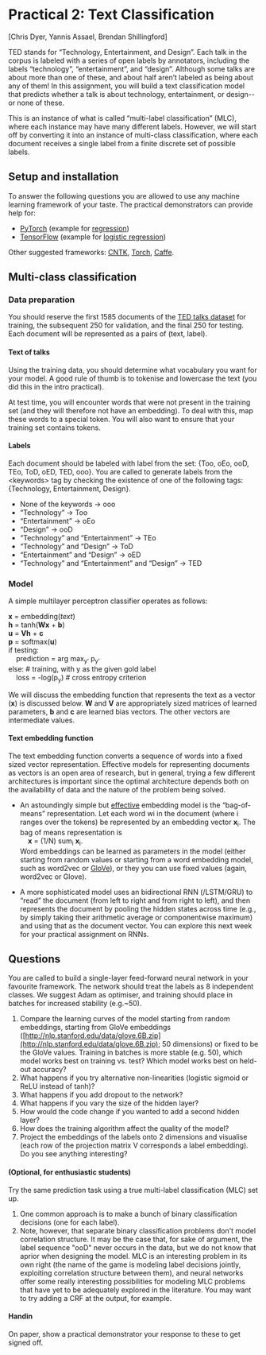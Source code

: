 # Practical 2: Text Classification
[Chris Dyer, Yannis Assael, Brendan Shillingford]

TED stands for “Technology, Entertainment, and Design”. Each talk in the corpus is labeled with a series of open labels by annotators, including the labels “technology”, “entertainment”, and “design”. Although some talks are about more than one of these, and about half aren’t labeled as being about any of them! In this assignment, you will build a text classification model that predicts whether a talk is about technology, entertainment, or design--or none of these.

This is an instance of what is called “multi-label classification” (MLC), where each instance may have many different labels. However, we will start off by converting it into an instance of multi-class classification, where each document receives a single label from a finite discrete set of possible labels.


## Setup and installation
To answer the following questions you are allowed to use any machine learning framework of your taste. The practical demonstrators can provide help for:

- [PyTorch](http://pytorch.org/) (example for [regression](https://github.com/pytorch/examples/tree/master/regression))
- [TensorFlow](https://www.tensorflow.org/) (example for [logistic regression](https://www.tensorflow.org/tutorials/wide/))

Other suggested frameworks: [CNTK](https://github.com/Microsoft/CNTK), [Torch](http://torch.ch/), [Caffe](http://caffe.berkeleyvision.org/).


## Multi-class classification

### Data preparation
You should reserve the first 1585 documents of the [TED talks dataset](https://github.com/oxford-cs-deepnlp-2017/practical-1/blob/master/ted_en-20160408.xml) for training, the subsequent 250 for validation, and the final 250 for testing. Each document will be represented as a pairs of (text, label).

#### Text of talks
Using the training data, you should determine what vocabulary you want for your model. A good rule of thumb is to tokenise and lowercase the text (you did this in the intro practical).

At test time, you will encounter words that were not present in the training set (and they will therefore not have an embedding). To deal with this, map these words to a special <unk> token. You will also want to ensure that your training set contains <unk> tokens.


#### Labels
Each document should be labeled with label from the set: \{Too, oEo, ooD, TEo, ToD, oED, TED, ooo\}. You are called to generate labels from the \<keywords\> tag by checking the existence of one of the following tags: {Technology, Entertainment, Design}.

- None of the keywords → ooo
- “Technology” → Too
- “Entertainment” → oEo
- “Design” → ooD
- “Technology” and “Entertainment” → TEo
- “Technology” and “Design” → ToD
- “Entertainment” and “Design” → oED
- “Technology” and “Entertainment” and “Design” → TED

### Model

A simple multilayer perceptron classifier operates as follows:

**x** = embedding(*text*)<br>
**h** = tanh(**Wx** + **b**)<br>
**u** = **Vh** + **c**<br>
**p** = softmax(**u**)<br>
if testing:<br>
&nbsp;&nbsp;&nbsp;&nbsp;prediction = arg max<sub>y’</sub> p<sub>y’</sub><br>
else: # training, with y as the given gold label<br>
&nbsp;&nbsp;&nbsp;&nbsp;loss = -log(p<sub>y</sub>)  # cross entropy criterion

We will discuss the embedding function that represents the text as a vector (**x**) is discussed below. **W** and **V** are appropriately sized matrices of learned parameters, **b** and **c** are learned bias vectors. The other vectors are intermediate values.

#### Text embedding function
The text embedding function converts a sequence of words into a fixed sized vector representation. Effective models for representing documents as vectors is an open area of research, but in general, trying a few different architectures is important since the optimal architecture depends both on the availability of data and the nature of the problem being solved.

- An astoundingly simple but [effective](https://cs.umd.edu/~miyyer/pubs/2015_acl_dan.pdf) embedding model is the “bag-of-means” representation. Let each word wi in the document  (where i ranges over the tokens) be represented by an embedding vector **x**<sub>i</sub>. The bag of means representation is<br>
&nbsp;&nbsp;&nbsp;&nbsp;**x** = (1/N) sum<sub>i</sub> **x**<sub>i</sub>.<br>
Word embeddings can be learned as parameters in the model (either starting from random values or starting from a word embedding model, such as word2vec or [GloVe](http://nlp.stanford.edu/projects/glove/)), or they you can use fixed values (again, word2vec or Glove).

- A more sophisticated model uses an bidirectional RNN (/LSTM/GRU) to “read” the document (from left to right and from right to left), and then represents the document by pooling the hidden states across time (e.g., by simply taking their arithmetic average or componentwise maximum) and using that as the document vector. You can explore this next week for your practical assignment on RNNs.

## Questions

You are called to build a single-layer feed-forward neural network in your favourite framework. The network should treat the labels as 8 independent classes. We suggest Adam as optimiser, and training should place in batches for increased stability (e.g.~50).

1. Compare the learning curves of the model starting from random embeddings, starting from GloVe embeddings ([http://nlp.stanford.edu/data/glove.6B.zip](http://nlp.stanford.edu/data/glove.6B.zip); 50 dimensions) or fixed to be the GloVe values. Training in batches is more stable (e.g. 50), which model works best on training vs. test? Which model works best on held-out accuracy?
1. What happens if you try alternative non-linearities (logistic sigmoid or ReLU instead of tanh)?
1. What happens if you add dropout to the network?
1. What happens if you vary the size of the hidden layer?
1. How would the code change if you wanted to add a second hidden layer?
1. How does the training algorithm affect the quality of the model?
1. Project the embeddings of the labels onto 2 dimensions and visualise (each row of the projection matrix V corresponds a label embedding). Do you see anything interesting?


#### (Optional, for enthusiastic students) 
Try the same prediction task using a true multi-label classification (MLC) set up.

1. One common approach is to make a bunch of binary classification decisions (one for each label).
1. Note, however, that separate binary classification problems don't model correlation structure. It may be the case that, for sake of argument, the label sequence "ooD" never occurs in the data, but we do not know that aprior when designing the model. MLC is an interesting problem in its own right (the name of the game is modeling label decisions jointly, exploiting correlation structure between them), and neural networks offer some really interesting possibilities for modeling MLC problems that have yet to be adequately explored in the literature. You may want to try adding a CRF at the output, for example.

#### Handin
On paper, show a practical demonstrator your response to these to get signed off.

